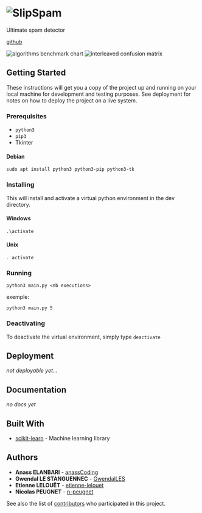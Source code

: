 # ![SlipSpam](~/slipspam.png)

Ultimate spam detector

[github](https://github.com/slipsoft/slipspam)

![algorithms benchmark chart](~/benchmark4.png)
![interleaved confusion matrix](~/confusion-matrix1.png)


## Getting Started

These instructions will get you a copy of the project up and running on your
local machine for development and testing purposes. See deployment for notes on
how to deploy the project on a live system.

### Prerequisites

-   `python3`
-   `pip3`
-   Tkinter

#### Debian

    sudo apt install python3 python3-pip python3-tk

### Installing

This will install and activate a virtual python environment in the dev directory.

#### Windows

    .\activate

#### Unix

    . activate

### Running

    python3 main.py <nb executions>

exemple:

    python3 main.py 5

### Deactivating

To deactivate the virtual environment, simply type `deactivate`

## Deployment

_not deployable yet..._

## Documentation

_no docs yet_

## Built With

-   [scikit-learn](https://scikit-learn.org/stable/) - Machine learning library

## Authors

-   **Anass ELANBARI** - [anassCoding](https://github.com/anassCoding)
-   **Gwendal LE STANGUENNEC** - [GwendalLES](https://github.com/GwendalLES)
-   **Etienne LELOUËT** - [etienne-lelouet](https://github.com/etienne-lelouet)
-   **Nicolas PEUGNET** - [n-peugnet](https://github.com/n-peugnet)

See also the list of [contributors](https://github.com/slipsoft/slipspam/contributors)
who participated in this project.

